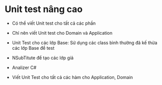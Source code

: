 # Unit test nâng cao

- Có thể viết Unit test cho tất cả các phần
- Chỉ nên viết Unit test cho Domain và Application

- Unit Test cho các lớp Base: Sử dụng các class bình thường đã kế thừa các lớp Base để test

- NSubTitute để tạo các lớp giả
- Analizer C#

- Viết Unit Test cho tất cả các hàm cho Application, Domain
